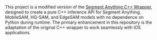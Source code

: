 This project is a modified version of the [Segment Anything C++ Wrapper](https://github.com/dinglufe/segment-anything-cpp-wrapper), designed to create a pure C++ inference API for Segment Anything, MobileSAM, HQ-SAM, and EdgeSAM models with no dependence on Python during runtime. The primary enhancement in this repository is the adaptation of the original C++ wrapper to work seamlessly with iOS applications.
